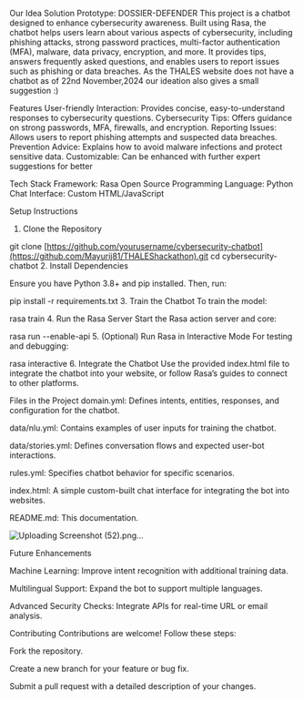 Our Idea Solution Prototype:
DOSSIER-DEFENDER
This project is a chatbot designed to enhance cybersecurity awareness. Built using Rasa, the chatbot helps users learn about various aspects of cybersecurity, including phishing attacks, strong password practices, multi-factor authentication (MFA), malware, data privacy, encryption, and more. It provides tips, answers frequently asked questions, and enables users to report issues such as phishing or data breaches.
As the THALES website does not have a chatbot as of 22nd November,2024 our ideation also gives a small suggestion :)


Features
User-friendly Interaction: Provides concise, easy-to-understand responses to cybersecurity questions.
Cybersecurity Tips: Offers guidance on strong passwords, MFA, firewalls, and encryption.
Reporting Issues: Allows users to report phishing attempts and suspected data breaches.
Prevention Advice: Explains how to avoid malware infections and protect sensitive data.
Customizable: Can be enhanced with further expert suggestions for better 

Tech Stack
Framework: Rasa Open Source
Programming Language: Python
Chat Interface: Custom HTML/JavaScript


Setup Instructions
1. Clone the Repository


git clone [https://github.com/yourusername/cybersecurity-chatbot](https://github.com/Mayurij81/THALEShackathon).git
cd cybersecurity-chatbot
2. Install Dependencies

Ensure you have Python 3.8+ and pip installed. Then, run:


pip install -r requirements.txt
3. Train the Chatbot
To train the model:

rasa train
4. Run the Rasa Server
Start the Rasa action server and core:


rasa run --enable-api
5. (Optional) Run Rasa in Interactive Mode
For testing and debugging:


rasa interactive
6. Integrate the Chatbot
Use the provided index.html file to integrate the chatbot into your website, or follow Rasa’s guides to connect to other platforms.

Files in the Project
domain.yml: Defines intents, entities, responses, and configuration for the chatbot.

data/nlu.yml: Contains examples of user inputs for training the chatbot.

data/stories.yml: Defines conversation flows and expected user-bot interactions.

rules.yml: Specifies chatbot behavior for specific scenarios.

index.html: A simple custom-built chat interface for integrating the bot into websites.

README.md: This documentation.





![Uploading Screenshot (52).png…]()


Future Enhancements

Machine Learning: Improve intent recognition with additional training data.

Multilingual Support: Expand the bot to support multiple languages.

Advanced Security Checks: Integrate APIs for real-time URL or email analysis.



Contributing
Contributions are welcome! Follow these steps:


Fork the repository.

Create a new branch for your feature or bug fix.

Submit a pull request with a detailed description of your changes.
